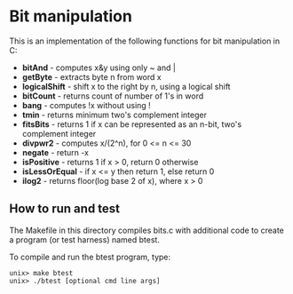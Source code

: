 # Bit manipulation

This is an implementation of the following functions for bit manipulation in C:

* **bitAnd** - computes x&y using only ~ and | 
* **getByte** - extracts byte n from word x
* **logicalShift** - shift x to the right by n, using a logical shift
* **bitCount** - returns count of number of 1's in word
* **bang** - computes !x without using !
* **tmin** - returns minimum two's complement integer
* **fitsBits** - returns 1 if x can be represented as an n-bit, two's complement integer
* **divpwr2** - computes x/(2^n), for 0 <= n <= 30
* **negate** - return -x
* **isPositive** - returns 1 if x > 0, return 0 otherwise
* **isLessOrEqual** - if x <= y  then return 1, else return 0
* **ilog2** - returns floor(log base 2 of x), where x > 0

## How to run and test

The Makefile in this directory compiles bits.c with
additional code to create a program (or test harness) named btest.

To compile and run the btest program, type:

    unix> make btest
    unix> ./btest [optional cmd line args]